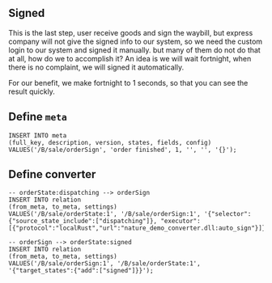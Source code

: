 ## Signed

This is the last step, user receive goods and sign the waybill, but express company will not give the signed info to our system, so we need the custom login to our system and signed it manually. but many of them do not do that at all, how do we to accomplish it? An idea is we will wait fortnight, when there is no complaint, we will signed it automatically.

For our benefit, we make fortnight to 1 seconds, so that you can see the result quickly.

## Define `meta`

```sqlite
INSERT INTO meta
(full_key, description, version, states, fields, config)
VALUES('/B/sale/orderSign', 'order finished', 1, '', '', '{}');
```

## Define converter

```sqlite
-- orderState:dispatching --> orderSign
INSERT INTO relation
(from_meta, to_meta, settings)
VALUES('/B/sale/orderState:1', '/B/sale/orderSign:1', '{"selector":{"source_state_include":["dispatching"]}, "executor":[{"protocol":"localRust","url":"nature_demo_converter.dll:auto_sign"}]}');

-- orderSign --> orderState:signed
INSERT INTO relation
(from_meta, to_meta, settings)
VALUES('/B/sale/orderSign:1', '/B/sale/orderState:1', '{"target_states":{"add":["signed"]}}');
```

